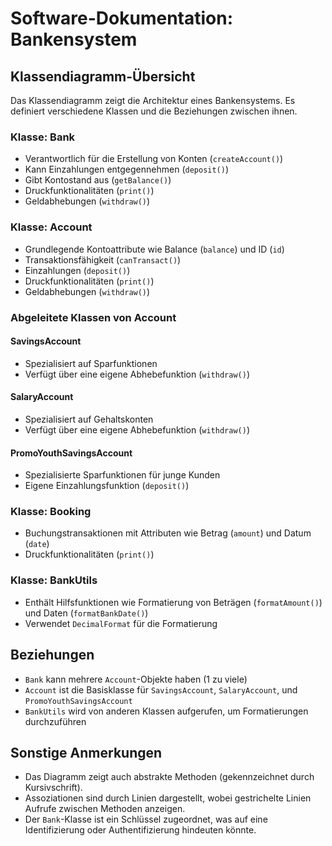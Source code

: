 # Software-Dokumentation: Bankensystem

## Klassendiagramm-Übersicht

Das Klassendiagramm zeigt die Architektur eines Bankensystems. Es definiert verschiedene Klassen und die Beziehungen zwischen ihnen.

### Klasse: Bank

- Verantwortlich für die Erstellung von Konten (`createAccount()`)
- Kann Einzahlungen entgegennehmen (`deposit()`)
- Gibt Kontostand aus (`getBalance()`)
- Druckfunktionalitäten (`print()`)
- Geldabhebungen (`withdraw()`)

### Klasse: Account

- Grundlegende Kontoattribute wie Balance (`balance`) und ID (`id`)
- Transaktionsfähigkeit (`canTransact()`)
- Einzahlungen (`deposit()`)
- Druckfunktionalitäten (`print()`)
- Geldabhebungen (`withdraw()`)

### Abgeleitete Klassen von Account

#### SavingsAccount

- Spezialisiert auf Sparfunktionen
- Verfügt über eine eigene Abhebefunktion (`withdraw()`)

#### SalaryAccount

- Spezialisiert auf Gehaltskonten
- Verfügt über eine eigene Abhebefunktion (`withdraw()`)

#### PromoYouthSavingsAccount

- Spezialisierte Sparfunktionen für junge Kunden
- Eigene Einzahlungsfunktion (`deposit()`)

### Klasse: Booking

- Buchungstransaktionen mit Attributen wie Betrag (`amount`) und Datum (`date`)
- Druckfunktionalitäten (`print()`)

### Klasse: BankUtils

- Enthält Hilfsfunktionen wie Formatierung von Beträgen (`formatAmount()`) und Daten (`formatBankDate()`)
- Verwendet `DecimalFormat` für die Formatierung

## Beziehungen

- `Bank` kann mehrere `Account`-Objekte haben (1 zu viele)
- `Account` ist die Basisklasse für `SavingsAccount`, `SalaryAccount`, und `PromoYouthSavingsAccount`
- `BankUtils` wird von anderen Klassen aufgerufen, um Formatierungen durchzuführen

## Sonstige Anmerkungen

- Das Diagramm zeigt auch abstrakte Methoden (gekennzeichnet durch Kursivschrift).
- Assoziationen sind durch Linien dargestellt, wobei gestrichelte Linien Aufrufe zwischen Methoden anzeigen.
- Der `Bank`-Klasse ist ein Schlüssel zugeordnet, was auf eine Identifizierung oder Authentifizierung hindeuten könnte.

